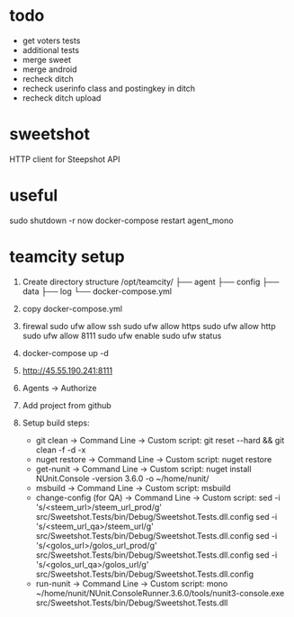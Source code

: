 # todo
- get voters tests
- additional tests
- merge sweet
- merge android
- recheck ditch
- recheck userinfo class and postingkey in ditch
- recheck ditch upload

# sweetshot
HTTP client for Steepshot API

# useful
sudo shutdown -r now
docker-compose restart agent_mono

# teamcity setup
1) Create directory structure
/opt/teamcity/
├── agent
├── config
├── data
├── log
└── docker-compose.yml

2) copy docker-compose.yml

3) firewal
sudo ufw allow ssh
sudo ufw allow https
sudo ufw allow http
sudo ufw allow 8111
sudo ufw enable
sudo ufw status

4) docker-compose up -d

5) http://45.55.190.241:8111

6) Agents -> Authorize

7) Add project from github

8) Setup build steps:
    - git clean -> Command Line -> Custom script: git reset --hard && git clean -f -d -x
    - nuget restore -> Command Line -> Custom script: nuget restore
    - get-nunit -> Command Line -> Custom script: nuget install NUnit.Console -version 3.6.0 -o ~/home/nunit/
    - msbuild -> Command Line -> Custom script: msbuild
    - change-config (for QA) -> Command Line -> Custom script: 
      sed -i 's/\<steem_url\>/steem_url_prod/g' src/Sweetshot.Tests/bin/Debug/Sweetshot.Tests.dll.config
      sed -i 's/\<steem_url_qa\>/steem_url/g' src/Sweetshot.Tests/bin/Debug/Sweetshot.Tests.dll.config
      sed -i 's/\<golos_url\>/golos_url_prod/g' src/Sweetshot.Tests/bin/Debug/Sweetshot.Tests.dll.config
      sed -i 's/\<golos_url_qa\>/golos_url/g' src/Sweetshot.Tests/bin/Debug/Sweetshot.Tests.dll.config
    - run-nunit -> Command Line -> Custom script: mono ~/home/nunit/NUnit.ConsoleRunner.3.6.0/tools/nunit3-console.exe src/Sweetshot.Tests/bin/Debug/Sweetshot.Tests.dll